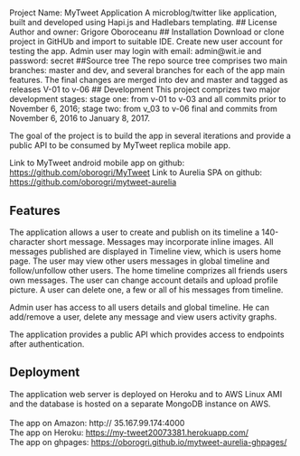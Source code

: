 # 
<snippet>
  <content>
  	Project Name: MyTweet Application
A microblog/twitter like application, built and developed using Hapi.js and Hadlebars templating.
## License
Author and owner: Grigore Oboroceanu
## Installation
Download or clone project in GitHUb and import to suitable IDE.
Create new user account for testing the app. Admin user may login with email: admin@wit.ie and password: secret 
##Source tree
The repo source tree comprises two main branches: master and dev, and several branches for each of the app main features. 
The final changes are merged into dev and master and tagged as releases V-01 to v-06
## Development
This project comprizes two major development stages: stage one: from v-01 to v-03 and all commits prior to November 6, 2016; 
stage two: from v_03 to v-06 final and commits from November 6, 2016 to January 8, 2017. 

The goal of the project is to build the app in several iterations and provide a public API to be consumed by MyTweet replica mobile app. 

Link to MyTweet android mobile app on github: https://github.com/oborogri/MyTweet
Link to Aurelia SPA on github: https://github.com/oborogri/mytweet-aurelia

## Features 
The application allows a user to create and publish on its timeline a 140-character short message. Messages may incorporate inline images.
All messages published are displayed in Timeline view, which is users home page. The user may view other users messages in global timeline and follow/unfollow other users. The home timeline comprizes all friends users own messages. The user can change account details and upload profile picture. A user can delete one, a few or all of his messages from timeline.

Admin user has access to all users details and global timeline. He can add/remove a user, delete any message and view users activity graphs.

The application provides a public API which provides access to endpoints after authentication.

## Deployment
The application web server is deployed on Heroku and to AWS Linux AMI and the database is hosted on a separate MongoDB instance on AWS.<br>  
The app on Amazon:              http:// 35.167.99.174:4000 <br>
The app on Heroku:              https://my-tweet20073381.herokuapp.com/ <br>
The app on ghpages:             https://oborogri.github.io/mytweet-aurelia-ghpages/
